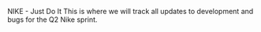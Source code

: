 NIKE - Just Do It
This is where we will track all updates to development and bugs for the Q2 Nike sprint.

